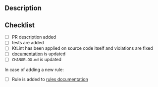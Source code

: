 ## Description

<!--Describe what was done and why (mandatory). The description should help the reviewer to understand what the PR is about and which decisions have been made.

If the PR solves an issue than provide a link to that issue. -->

## Checklist

<!-- Following checklist maybe skipped in some cases -->
- [ ] PR description added
- [ ] tests are added
- [ ] KtLint has been applied on source code itself and violations are fixed
- [ ] [documentation](https://pinterest.github.io/ktlint/) is updated
- [ ] `CHANGELOG.md` is updated

In case of adding a new rule:
- [ ] Rule is added to [rules documentation](https://pinterest.github.io/ktlint/rules/standard/)
